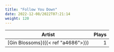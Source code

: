 ```yaml
---
title: "Follow You Down"
date: 2022-12-08/2022T07:21:14
weight: 120
---
```




 Artist | Plays 
----- | -----:
[Gin Blossoms]({{< ref "a4686">}}) | 1
